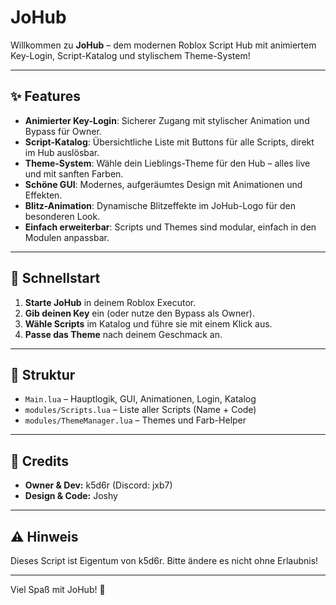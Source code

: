 # JoHub

Willkommen zu **JoHub** – dem modernen Roblox Script Hub mit animiertem Key-Login, Script-Katalog und stylischem Theme-System!

---

## ✨ Features

- **Animierter Key-Login**: Sicherer Zugang mit stylischer Animation und Bypass für Owner.
- **Script-Katalog**: Übersichtliche Liste mit Buttons für alle Scripts, direkt im Hub auslösbar.
- **Theme-System**: Wähle dein Lieblings-Theme für den Hub – alles live und mit sanften Farben.
- **Schöne GUI**: Modernes, aufgeräumtes Design mit Animationen und Effekten.
- **Blitz-Animation**: Dynamische Blitzeffekte im JoHub-Logo für den besonderen Look.
- **Einfach erweiterbar**: Scripts und Themes sind modular, einfach in den Modulen anpassbar.

---

## 🚀 Schnellstart

1. **Starte JoHub** in deinem Roblox Executor.
2. **Gib deinen Key** ein (oder nutze den Bypass als Owner).
3. **Wähle Scripts** im Katalog und führe sie mit einem Klick aus.
4. **Passe das Theme** nach deinem Geschmack an.

---

## 📁 Struktur

- `Main.lua` – Hauptlogik, GUI, Animationen, Login, Katalog
- `modules/Scripts.lua` – Liste aller Scripts (Name + Code)
- `modules/ThemeManager.lua` – Themes und Farb-Helper

---

## 👤 Credits

- **Owner & Dev:** k5d6r (Discord: jxb7)
- **Design & Code:** Joshy

---

## ⚠️ Hinweis

Dieses Script ist Eigentum von k5d6r. Bitte ändere es nicht ohne Erlaubnis!

---

Viel Spaß mit JoHub! 💜
